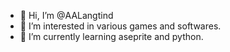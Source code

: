- 👋 Hi, I’m @AALangtind
- 👀 I’m interested in various games and softwares.
- 🌱 I’m currently learning aseprite and python.

<!---
AALangtind/AALangtind is a ✨ special ✨ repository because its `README.md` (this file) appears on your GitHub profile.
You can click the Preview link to take a look at your changes.
--->
